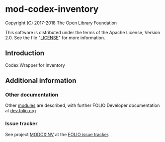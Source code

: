 # mod-codex-inventory

Copyright (C) 2017-2018 The Open Library Foundation

This software is distributed under the terms of the Apache License,
Version 2.0. See the file "[LICENSE](LICENSE)" for more information.

## Introduction

Codex Wrapper for Inventory

## Additional information

### Other documentation

Other [modules](https://dev.folio.org/source-code/#server-side) are described,
with further FOLIO Developer documentation at [dev.folio.org](https://dev.folio.org/)

### Issue tracker

See project [MODCXINV](https://issues.folio.org/browse/MODCXINV)
at the [FOLIO issue tracker](https://dev.folio.org/guidelines/issue-tracker).

